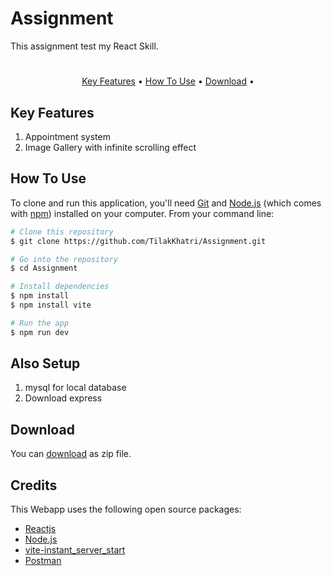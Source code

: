 # Assignment
This assignment test my React Skill.


<h1 align="center">


</h1>

<p align="center">
  <a href="#key-features">Key Features</a> •
  <a href="#how-to-use">How To Use</a> •
  <a href="#download">Download</a> •

</p>

## Key Features

1. Appointment system
2. Image Gallery with infinite scrolling effect

## How To Use

To clone and run this application, you'll need [Git](https://git-scm.com) and [Node.js](https://nodejs.org/en/download/) (which comes with [npm](http://npmjs.com)) installed on your computer. From your command line:

```bash
# Clone this repository
$ git clone https://github.com/TilakKhatri/Assignment.git

# Go into the repository
$ cd Assignment

# Install dependencies
$ npm install
$ npm install vite

# Run the app
$ npm run dev
```
## Also Setup
1. mysql for local database
2. Download express

## Download

You can [download](https://github.com/TilakKhatri/Assignment) as zip file.


## Credits

This Webapp uses the following open source packages:

- [Reactjs](http://reactjs.org/)
- [Node.js](https://nodejs.org/)
- [vite-instant_server_start](https://vitejs.dev/guide/)
- [Postman](https://postman.com/)



